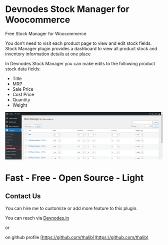 # Devnodes Stock Manager for Woocommerce 

Free Stock Manager for Woocommerce 

You don’t need to visit each product page to view and edit stock fields. Stock Manager plugin provides a dashboard to view all product stock and inventory information details at one place

In Devnodes Stock Manager you can make edits to the following product stock data fields:

* Title
* MRP
* Sale Price
* Cost Price
* Quantity
* Weight

![Devnodes Stock Manager for Woocommerce](screenshot.png)


# Fast - Free - Open Source - Light

## Contact Us

You can hire me to customize or add more feature to this plugin.

You can reach via [Devnodes.in](https://devnodes.in) 

or 

on github profile [https://github.com/thalib](https://github.com/thalib) 